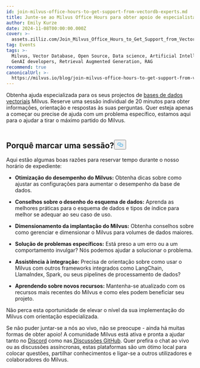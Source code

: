 ```yaml
---
id: join-milvus-office-hours-to-get-support-from-vectordb-experts.md
title: Junte-se ao Milvus Office Hours para obter apoio de especialistas em Vetor DB!
author: Emily Kurze
date: 2024-11-08T00:00:00.000Z
cover: >-
  assets.zilliz.com/Join_Milvus_Office_Hours_to_Get_Support_from_Vector_DB_Experts_1_64f88f0607.png
tag: Events
tags: >-
  Milvus, Vector Database, Open Source, Data science, Artificial Intelligence,
  GenAI developers, Retrieval Augmented Generation, RAG
recommend: true
canonicalUrl: >-
  https://milvus.io/blog/join-milvus-office-hours-to-get-support-from-vectordb-experts.md
---
```

<p>Obtenha ajuda especializada para os seus projectos de <a href="https://zilliz.com/learn/what-is-vector-database">bases de dados vectoriais</a> Milvus. Reserve uma sessão individual de 20 minutos para obter informações, orientação e respostas às suas perguntas. Quer esteja apenas a começar ou precise de ajuda com um problema específico, estamos aqui para o ajudar a tirar o máximo partido do Milvus.</p>
<p><a href="https://meetings.hubspot.com/chloe-williams1/milvus-office-hour">
  <span class="img-wrapper">
    <img translate="no" src="https://assets.zilliz.com/milvus_office_hours_09848e076b.png" alt="" class="doc-image" id="" />
    <span></span>
  </span>
</a></p>
<h2 id="Why-Book-a-Session" class="common-anchor-header">Porquê marcar uma sessão?<button data-href="#Why-Book-a-Session" class="anchor-icon" translate="no">
      <svg translate="no"
        aria-hidden="true"
        focusable="false"
        height="20"
        version="1.1"
        viewBox="0 0 16 16"
        width="16"
      >
        <path
          fill="#0092E4"
          fill-rule="evenodd"
          d="M4 9h1v1H4c-1.5 0-3-1.69-3-3.5S2.55 3 4 3h4c1.45 0 3 1.69 3 3.5 0 1.41-.91 2.72-2 3.25V8.59c.58-.45 1-1.27 1-2.09C10 5.22 8.98 4 8 4H4c-.98 0-2 1.22-2 2.5S3 9 4 9zm9-3h-1v1h1c1 0 2 1.22 2 2.5S13.98 12 13 12H9c-.98 0-2-1.22-2-2.5 0-.83.42-1.64 1-2.09V6.25c-1.09.53-2 1.84-2 3.25C6 11.31 7.55 13 9 13h4c1.45 0 3-1.69 3-3.5S14.5 6 13 6z"
        ></path>
      </svg>
    </button></h2><p>Aqui estão algumas boas razões para reservar tempo durante o nosso horário de expediente:</p>
<ul>
<li><p><strong>Otimização do desempenho do Milvus:</strong> Obtenha dicas sobre como ajustar as configurações para aumentar o desempenho da base de dados.</p></li>
<li><p><strong>Conselhos sobre o desenho do esquema de dados:</strong> Aprenda as melhores práticas para o esquema de dados e tipos de índice para melhor se adequar ao seu caso de uso.</p></li>
<li><p><strong>Dimensionamento da implantação do Milvus:</strong> Obtenha conselhos sobre como gerenciar e dimensionar o Milvus para volumes de dados maiores.</p></li>
<li><p><strong>Solução de problemas específicos:</strong> Está preso a um erro ou a um comportamento invulgar? Nós podemos ajudar a solucionar o problema.</p></li>
<li><p><strong>Assistência à integração:</strong> Precisa de orientação sobre como usar o Milvus com outros frameworks integrados como LangChain, LlamaIndex, Spark, ou seus pipelines de processamento de dados?</p></li>
<li><p><strong>Aprendendo sobre novos recursos:</strong> Mantenha-se atualizado com os recursos mais recentes do Milvus e como eles podem beneficiar seu projeto.</p></li>
</ul>
<p>Não perca esta oportunidade de elevar o nível da sua implementação do Milvus com orientação especializada.</p>
<p>Se não puder juntar-se a nós ao vivo, não se preocupe - ainda há muitas formas de obter apoio! A comunidade Milvus está ativa e pronta a ajudar tanto no <a href="https://discord.com/invite/8uyFbECzPX">Discord</a> como nas<a href="https://github.com/search?q=milvus&amp;type=discussions"> Discussões GitHub</a>. Quer prefira o chat ao vivo ou as discussões assíncronas, estas plataformas são um ótimo local para colocar questões, partilhar conhecimentos e ligar-se a outros utilizadores e colaboradores do Milvus.</p>
